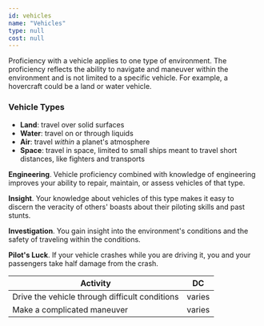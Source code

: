 ```yaml
---
id: vehicles
name: "Vehicles"
type: null
cost: null
---
```


Proficiency with a vehicle applies to one type of environment. The proficiency reflects the ability to navigate and maneuver
within the environment and is not limited to a specific vehicle. For example, a hovercraft could be a land or water vehicle.

### Vehicle Types

* __Land__: travel over solid surfaces
* __Water__: travel on or through liquids
* __Air__: travel _within_ a planet's atmosphere
* __Space__: travel in space, limited to small ships meant to travel short distances, like fighters and transports

__Engineering__. Vehicle proficiency combined with knowledge of engineering improves your ability to repair, maintain,
or assess vehicles of that type.

__Insight__. Your knowledge about vehicles of this type makes it easy to discern the veracity of others' boasts about their piloting
skills and past stunts.

__Investigation__. You gain insight into the environment's conditions and the safety of traveling within the conditions.

__Pilot's Luck__. If your vehicle crashes while you are driving it, you and your passengers take half damage from the crash.

Activity | DC
--- | ---
Drive the vehicle through difficult conditions | varies
Make a complicated maneuver | varies
